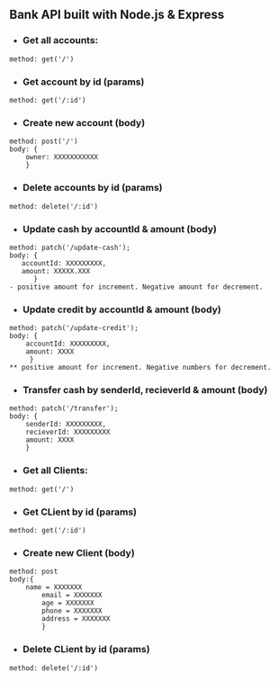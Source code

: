 ## Bank API built with Node.js & Express 



* ### Get all accounts:
```
method: get('/')
```

* ### Get account by id (params)
```
method: get('/:id')
```

* ### Create new account (body)
```
method: post('/')
body: {
    owner: XXXXXXXXXXX
    }
```

* ### Delete accounts by id (params)
```
method: delete('/:id')
```

* ### Update cash by accountId & amount (body)
```
method: patch('/update-cash');
body: {
   accountId: XXXXXXXXX,
   amount: XXXXX.XXX
      }
- positive amount for increment. Negative amount for decrement.
```
* ### Update credit by accountId & amount (body)
```
method: patch('/update-credit');
body: {
    accountId: XXXXXXXXX,
    amount: XXXX
     }
** positive amount for increment. Negative numbers for decrement.
```

* ### Transfer cash by senderId, recieverId & amount (body)
```
method: patch('/transfer');
body: {
    senderId: XXXXXXXXX,
    recieverId: XXXXXXXXX
    amount: XXXX
    }
```


* ### Get all Clients:
```
method: get('/')
```

* ### Get CLient by id (params)
```
method: get('/:id')
```

* ### Create new Client (body)
```
method: post
body:{
    name = XXXXXXX
        email = XXXXXXX
        age = XXXXXXX
        phone = XXXXXXX
        address = XXXXXXX
        }
```
* ### Delete CLient by id (params)
```
method: delete('/:id')
```